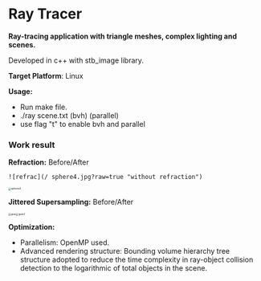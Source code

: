 # Ray Tracer

**Ray-tracing application with triangle meshes, complex lighting and scenes.**

Developed in c++ with stb_image library.

**Target Platform**: Linux

**Usage:** 

- Run make file.
- ./ray scene.txt (bvh) (parallel)
- use flag "t" to enable bvh and parallel



### Work result

**Refraction:** Before/After

```
![refrac](/ sphere4.jpg?raw=true "without refraction")
```

<img src=".\ spheres5.png" alt=" spheres5" style="zoom: 33%;" />



**Jittered Supersampling:** Before/After

<img src=".\ gear.png" alt=" gear" style="zoom: 33%;" /><img src=".\ gear2.png" alt=" gear2" style="zoom: 33%;" />

**Optimization:**

- Parallelism: OpenMP used.
- Advanced rendering structure: Bounding volume hierarchy tree structure adopted to reduce the time complexity in ray-object collision detection to the logarithmic of total objects in the scene.